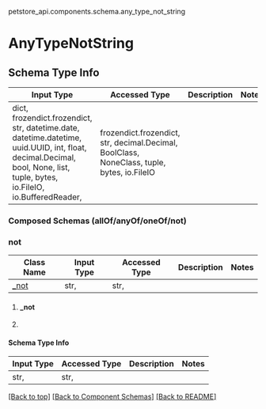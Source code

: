 <a name="top"></a>
petstore_api.components.schema.any_type_not_string
# AnyTypeNotString

## Schema Type Info
Input Type | Accessed Type | Description | Notes
------------ | ------------- | ------------- | -------------
dict, frozendict.frozendict, str, datetime.date, datetime.datetime, uuid.UUID, int, float, decimal.Decimal, bool, None, list, tuple, bytes, io.FileIO, io.BufferedReader,  | frozendict.frozendict, str, decimal.Decimal, BoolClass, NoneClass, tuple, bytes, io.FileIO |  |

### Composed Schemas (allOf/anyOf/oneOf/not)
### not
Class Name | Input Type | Accessed Type | Description | Notes
------------- | ------------- | ------------- | ------------- | -------------
[_not](#_not) | str,  | str,  |  |

1. #### _not
1. 
#### Schema Type Info
Input Type | Accessed Type | Description | Notes
------------ | ------------- | ------------- | -------------
str,  | str,  |  |


[[Back to top]](#top) [[Back to Component Schemas]](../../../README.md#Component-Schemas) [[Back to README]](../../../README.md)
